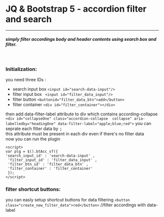 
<div class="container-fluid">

<div  id="scrollspyHeading1" class="shadow-lg p-3 m-5 bg-body rounded">
<h1 class="text-primary">JQ & Bootstrap 5 - accordion filter and search</h1>
<hr/>
<h5 class="text-center">simply filter accordings body and header contents  using search box and filter.</h5>
<br>
<div class="lead">
	<h3>Initialization:</h3>
	you need three IDs :
	<ul>
      <li>search input box <code>&#x3C;input id=&#x22;search-data-input&#x22;/&#x3E;</code></li>
      <li>filter input box <code> &#x3C;input id=&#x22;filter_data_input&#x22;/&#x3E;</code></li>
      <li>filter button <code>&#x3C;buttonid=&#x22;filter_data_btn&#x22;&#x3E;add&#x3C;/button&#x3E;</code></li>
	  <li>filter container <code>&#x3C;div id=&#x22;filter_container&#x22;&#x3E;&#x3C;/div&#x3E;</code></li>
    </ul>
	then add data-filter-label attribute to div which contains according-collapse  <code>&#x3C;div id=&#x22;collapseOne&#x22; class=&#x22;accordion-collapse  collapse&#x22; aria-labelledby=&#x22;headingOne&#x22; data-filter-label=&#x22;apple;blue;red&#x22;&#x3E;</code>
	you can seprate each filter data by <kbd>;</kbd><br/>
	this attribute must be present in each div even if there's no filter data	
<br/>	
	now you can run the plugin <br/>
	<code><pre>
&#x3C;script&#x3E;
var plg = $().btAcc_sf({
&#x27;search_input_id&#x27; : &#x27;search-data-input&#x27; ,
 &#x27;filter_input_id&#x27; : &#x27;filter_data_input&#x27; ,
 &#x27;filter_btn_id&#x27; : &#x27;filter_data_btn&#x27; ,
 &#x27;filter_container&#x27; : &#x27;filter_container&#x27;
 });
&#x3C;/script&#x3E;
</pre></code>
	<h3>filter shortcut buttons:</h3>
	you can easly setup shortcut buttons for data filtering 
	<code>&#x3C;button class=&#x22;create_new_filter_data&#x22;&#x3E;red&#x3C;/button&#x3E</code> //filter accordings with data-label
</div>


</div>
</div>
